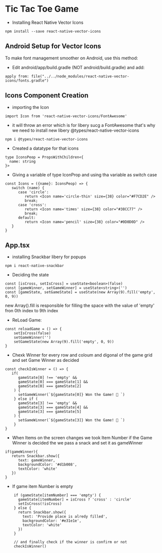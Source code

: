 # Tic Tac Toe Game

- Installing React Native Vector Icons

```
npm install --save react-native-vector-icons
```

## Android Setup for Vector Icons

To make font management smoother on Android, use this method:

- Edit android/app/build.gradle (NOT android/build.gradle) and add:

```
apply from: file("../../node_modules/react-native-vector-icons/fonts.gradle")
```

## Icons Component Creation

- importing the Icon

```
import Icon from 'react-native-vector-icons/FontAwesome'
```

- it will throw an error which is for libery sucg a FontAwesome that's why we need to install new libery @types/react-native-vector-icons

```
npm i @types/react-native-vector-icons
```

- Created a datatype for that icons

```
type IconsPeop = PropsWithChildren<{
  name: string
}>
```

- Giving a variable of type IconProp and using tha variable as switch case

```
const Icons = ({name}: IconsPeop) => {
   switch (name) {
      case 'circle':
         return <Icon name='circle-thin' size={38} color="#F7CD2E" />
         break;
      case 'cross':
         return <Icon name='times' size={38} color="#38CC77" />
         break;
      default:
         return <Icon name='pencil' size={38} color="#0D0D0D" />
   }
}
```

## App.tsx

- installing Snackbar libery for popups

```
npm i react-native-snackbar
```

- Deciding the state

```
const [isCross, setIsCross] = useState<boolean>(false)
const [gameWinner, setGameWinner] = useState<string>('')
const [gameState, setGameState] = useState(new Array(9).fill('empty', 0, 9))
```

new Array().fill is responsible for filling the space with the value of 'empty' fron 0th index to 9th index

- ReLoad Game:

```
const reloadGame = () => {
    setIsCross(false)
    setGameWinner('')
    setGameState(new Array(9).fill('empty', 0, 9))
}
```

- Chexk Winner for every row and coloum and digonal of the game grid and set Game Winner as decided

```
const checkIsWinner = () => {
   if(
      gameState[0] !== 'empty' &&
      gameState[0] === gameState[1] &&
      gameState[0] === gameState[2]
    ) {
      setGameWinner(`${gameState[0]} Won the Game! 🥳 `)
    } else if (
      gameState[3] !== 'empty' &&
      gameState[3] === gameState[4] &&
      gameState[3] === gameState[5]
    ) {
      setGameWinner(`${gameState[3]} Won the Game! 🥳 `)
    }
}
```

- When Items on the screen changes
  we took Item Number
  if the Game Winner is decided the we pass a snack and set it as gameWinner

```
if(gameWinner){
   return Snackbar.show({
      text: gameWinner,
      backgroundColor: '#d1b008',
      textColor: 'white'
   })
}
```

- If game item Number is empty

```
    if (gameState[itemNumber] === 'empty') {
      gameState[itemNumber] = isCross ? 'cross' : 'circle'
      setIsCross(!isCross)
    } else {
      return Snackbar.show({
        text: 'Provide place is alredy filled',
        backgroundColor: '#e31e1e',
        textColor: 'white'
      })
    }

    // and finally check if the winner is confirm or not
    checkIsWinner()
```
